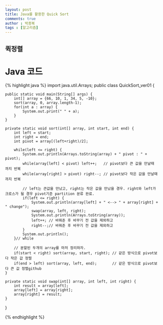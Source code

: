 ```yaml
---
layout: post
title: Java를 활용한 Quick Sort
comments: true
author : 박종복
tags : [알고리즘]
---
```


## 퀵정렬

# Java 코드
{% highlight java %}
import java.util.Arrays;
public class QuickSort_ver01 {

	public static void main(String[] args) {
		int[] array = {66, 10, 1, 34, 5, -10};
		sort(array, 0, array.length-1);
		for(int a : array) {
			System.out.print(" " + a);
		}
	}

	private static void sort(int[] array, int start, int end) {
		int left = start;
		int right = end;
		int pivot = array[(left+right)/2];
		
		while(left <= right) {
			System.out.println(Arrays.toString(array) + " pivot : " + pivot);
			while(array[left] < pivot) left++;   // pivot보다 큰 값을 만날때 까지 반복
			while(array[right] > pivot) right--; // pivot보다 작은 값을 만날때 까지 반복
			
			// left는 큰값을 만났고, right는 작은 값을 만났을 경우. right와 left가 크로스가 될 경우 pivot기준 partition 분류 완료.
			if(left <= right) { 
				System.out.println(array[left] + " <--> " + array[right] + " change");
				swap(array, left, right);
				System.out.println(Arrays.toString(array));
				left++; // 바꿔준 후 바꾸기 전 값을 제외하고 
				right--;// 바꿔준 후 바꾸기 전 값을 제외하고
			}
			System.out.println();
		}// while
		
		// 분할된 두개의 array를 마저 정리하자.
		if(start < right) sort(array, start, right); // 같은 방식으로 pivot보다 작은 값 정렬
		if(end > left) sort(array, left, end);	     // 같은 방식으로 pivot보다 큰 값 정렬github
	}

	private static void swap(int[] array, int left, int right) {
		int result = array[left];
		array[left] = array[right];
		array[right] = result;
	}

}

{% endhighlight %}
